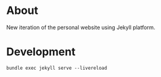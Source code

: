 # About
New iteration of the personal website using Jekyll platform.

# Development
```
bundle exec jekyll serve --livereload
```
